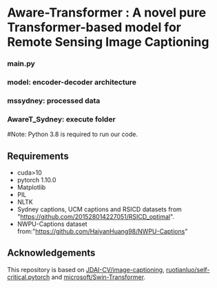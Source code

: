 # Aware-Transformer : A novel pure Transformer-based model for Remote Sensing Image Captioning
### main.py 
### model: encoder-decoder architecture 
### mssydney: processed data
### AwareT_Sydney: execute folder


#Note: Python 3.8 is required to run our code.
## Requirements
- cuda>10
- pytorch 1.10.0
- Matplotlib
- PIL
- NLTK
- Sydney captions, UCM captions and RSICD datasets from "https://github.com/201528014227051/RSICD_optimal".
- NWPU-Captions dataset from:"https://github.com/HaiyanHuang98/NWPU-Captions"

## Acknowledgements
This repository is based on [JDAI-CV/image-captioning](https://github.com/JDAI-CV/image-captioning), 
[ruotianluo/self-critical.pytorch](https://github.com/ruotianluo/self-critical.pytorch) and 
[microsoft/Swin-Transformer](https://github.com/microsoft/Swin-Transformer).
